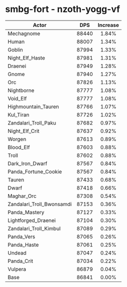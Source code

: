# smbg-fort - nzoth-yogg-vf
| Actor | DPS | Increase |
|---|:---:|:---:|
|Mechagnome|88440|1.84%|
|Human|88007|1.34%|
|Goblin|87994|1.33%|
|Night_Elf_Haste|87981|1.31%|
|Draenei|87949|1.28%|
|Gnome|87940|1.27%|
|Orc|87826|1.13%|
|Nightborne|87777|1.08%|
|Void_Elf|87777|1.08%|
|Highmountain_Tauren|87766|1.07%|
|Kul_Tiran|87726|1.02%|
|Zandalari_Troll_Paku|87682|0.97%|
|Night_Elf_Crit|87637|0.92%|
|Worgen|87613|0.89%|
|Blood_Elf|87603|0.88%|
|Troll|87602|0.88%|
|Dark_Iron_Dwarf|87567|0.84%|
|Panda_Fortune_Cookie|87567|0.84%|
|Tauren|87433|0.68%|
|Dwarf|87418|0.66%|
|Maghar_Orc|87308|0.54%|
|Zandalari_Troll_Bwonsamdi|87153|0.36%|
|Panda_Mastery|87127|0.33%|
|Lightforged_Draenei|87104|0.30%|
|Zandalari_Troll_Kimbul|87089|0.29%|
|Panda_Vers|87065|0.26%|
|Panda_Haste|87061|0.25%|
|Undead|87047|0.24%|
|Panda_Crit|87034|0.22%|
|Vulpera|86879|0.04%|
|Base|86841|0.00%|
